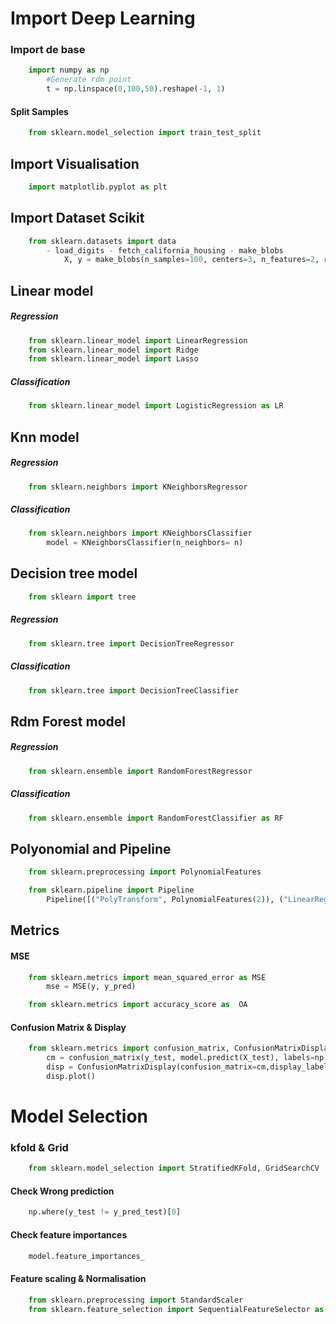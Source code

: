 
# Import Deep Learning
### Import de base
```py
    import numpy as np
        #Generate rdm point
        t = np.linspace(0,100,50).reshape(-1, 1)
```

#### Split Samples
```py
    from sklearn.model_selection import train_test_split
```
## Import Visualisation
```py
    import matplotlib.pyplot as plt
```

## Import Dataset Scikit
```py
    from sklearn.datasets import data 
        - load_digits - fetch_california_housing - make_blobs
            X, y = make_blobs(n_samples=100, centers=3, n_features=2, random_state=0)
```
## Linear model
##### Regression
```py
    from sklearn.linear_model import LinearRegression
    from sklearn.linear_model import Ridge
    from sklearn.linear_model import Lasso
```
##### Classification
```py
    from sklearn.linear_model import LogisticRegression as LR
```
## Knn model
##### Regression
```py
    from sklearn.neighbors import KNeighborsRegressor
```
##### Classification
```py
    from sklearn.neighbors import KNeighborsClassifier 
        model = KNeighborsClassifier(n_neighbors= n)
```
## Decision tree model
```py
    from sklearn import tree
```
##### Regression
```py
    from sklearn.tree import DecisionTreeRegressor
```
##### Classification
```py
    from sklearn.tree import DecisionTreeClassifier
```
## Rdm Forest model
##### Regression
```py
    from sklearn.ensemble import RandomForestRegressor
```
##### Classification
```py
    from sklearn.ensemble import RandomForestClassifier as RF
```

## Polyonomial and Pipeline
```py
    from sklearn.preprocessing import PolynomialFeatures

    from sklearn.pipeline import Pipeline
        Pipeline([("PolyTransform", PolynomialFeatures(2)), ("LinearReg", LinearRegression())])
```

## Metrics
#### MSE
```py
    from sklearn.metrics import mean_squared_error as MSE
        mse = MSE(y, y_pred)

    from sklearn.metrics import accuracy_score as  OA
```
#### Confusion Matrix & Display
```py
    from sklearn.metrics import confusion_matrix, ConfusionMatrixDisplay
        cm = confusion_matrix(y_test, model.predict(X_test), labels=np.unique(y))
        disp = ConfusionMatrixDisplay(confusion_matrix=cm,display_labels=np.unique(y))
        disp.plot()
```
# Model Selection
### kfold & Grid
```py
    from sklearn.model_selection import StratifiedKFold, GridSearchCV
```
#### Check Wrong prediction
```py
    np.where(y_test != y_pred_test)[0]
```
#### Check feature importances
```py
    model.feature_importances_
```

#### Feature scaling & Normalisation
```py
    from sklearn.preprocessing import StandardScaler
    from sklearn.feature_selection import SequentialFeatureSelector as  SFS
```

